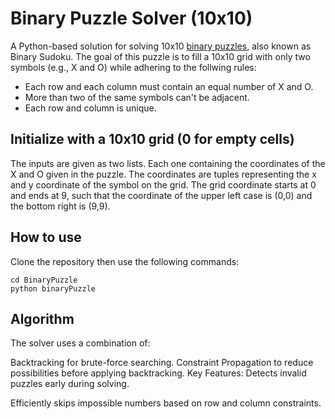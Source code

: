 # Binary Puzzle Solver (10x10)

A Python-based solution for solving 10x10 [binary puzzles](https://en.wikipedia.org/wiki/Takuzu), also known as Binary Sudoku. The goal of this puzzle is to fill a 10x10 grid with only two symbols (e.g., X and O) while adhering to the follwing rules:
- Each row and each column must contain an equal number of X and O.
- More than two of the same symbols can't be adjacent.
- Each row and column is unique.

## Initialize with a 10x10 grid (0 for empty cells)
The inputs are given as two lists. Each one containing the coordinates of the X and O given in the puzzle. The coordinates are tuples representing the x and y coordinate of the symbol on the grid. The grid coordinate starts at 0 and ends at 9, such that the coordinate of the upper left case is (0,0) and the bottom right is (9,9). 

## How to use
Clone the repository then use the following commands:
```
cd BinaryPuzzle
python binaryPuzzle
```


## Algorithm
The solver uses a combination of:

Backtracking for brute-force searching.
Constraint Propagation to reduce possibilities before applying backtracking.
Key Features:
Detects invalid puzzles early during solving.

Efficiently skips impossible numbers based on row and column constraints.
    
